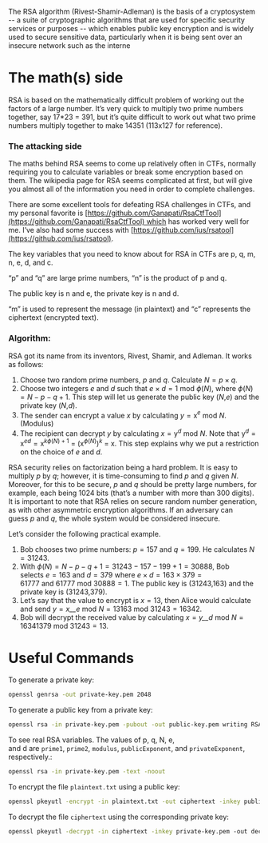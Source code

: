  The RSA algorithm (Rivest-Shamir-Adleman) is the basis of a cryptosystem -- a suite of cryptographic algorithms that are used for specific security services or purposes -- which enables public key encryption and is widely used to secure sensitive data, particularly when it is being sent over an insecure network such as the interne
# The math(s) side

RSA is based on the mathematically difficult problem of working out the factors of a large number. It’s very quick to multiply two prime numbers together, say 17*23 = 391, but it’s quite difficult to work out what two prime numbers multiply together to make 14351 (113x127 for reference).
### The attacking side

The maths behind RSA seems to come up relatively often in CTFs, normally requiring you to calculate variables or break some encryption based on them. The wikipedia page for RSA seems complicated at first, but will give you almost all of the information you need in order to complete challenges.

There are some excellent tools for defeating RSA challenges in CTFs, and my personal favorite is [https://github.com/Ganapati/RsaCtfTool](https://github.com/Ganapati/RsaCtfTool) which has worked very well for me. I’ve also had some success with [https://github.com/ius/rsatool](https://github.com/ius/rsatool).

The key variables that you need to know about for RSA in CTFs are p, q, m, n, e, d, and c.

“p” and “q” are large prime numbers, “n” is the product of p and q.

The public key is n and e, the private key is n and d.

“m” is used to represent the message (in plaintext) and “c” represents the ciphertext (encrypted text).
### Algorithm:

RSA got its name from its inventors, Rivest, Shamir, and Adleman. It works as follows:

1. Choose two random prime numbers, _p_ and _q_. Calculate _N_ = _p_ × _q_.
2. Choose two integers _e_ and _d_ such that _e_ × _d_ = 1 mod _ϕ_(_N_), where _ϕ_(_N_) = _N_ − _p_ − _q_ + 1. This step will let us generate the public key (_N_,_e_) and the private key (_N_,_d_).
3. The sender can encrypt a value _x_ by calculating _y_ = x$^e$ mod _N_. (Modulus)
4. The recipient can decrypt _y_ by calculating _x_ = y$^d$ mod _N_. Note that y$^d$ = x$^{ed}$ = x$^{kϕ(N)+1}$ = 
    (x$^{ϕ(N)}$)$^k$ = x. This step explains why we put a restriction on the choice of _e_ and _d_.

RSA security relies on factorization being a hard problem. It is easy to multiply _p_ by _q_; however, it is time-consuming to find _p_ and _q_ given _N_. Moreover, for this to be secure, _p_ and _q_ should be pretty large numbers, for example, each being 1024 bits (that’s a number with more than 300 digits). It is important to note that RSA relies on secure random number generation, as with other asymmetric encryption algorithms. If an adversary can guess _p_ and _q_, the whole system would be considered insecure.

Let’s consider the following practical example.

1. Bob chooses two prime numbers: _p_ = 157 and _q_ = 199. He calculates _N_ = 31243.
2. With _ϕ_(_N_) = _N_ − _p_ − _q_ + 1 = 31243 − 157 − 199 + 1 = 30888, Bob selects _e_ = 163 and _d_ = 379 where _e_ × _d_ = 163 × 379 = 61777 and 61777 mod 30888 = 1. The public key is (31243,163) and the private key is (31243,379).
3. Let’s say that the value to encrypt is _x_ = 13, then Alice would calculate and send _y_ = _x__e_ mod _N_ = 13163 mod 31243 = 16342.
4. Bob will decrypt the received value by calculating _x_ = _y__d_ mod _N_ = 16341379 mod 31243 = 13.
# Useful Commands

To generate a private key:

```bash
openssl genrsa -out private-key.pem 2048
```

To generate a public key from a private key:

```bash
openssl rsa -in private-key.pem -pubout -out public-key.pem writing RSA key
```

To see real RSA variables. The values of p, q, N, e, and d are `prime1`, `prime2`, `modulus`, `publicExponent`, and `privateExponent`, respectively.:

```bash
openssl rsa -in private-key.pem -text -noout
```

To encrypt the file `plaintext.txt` using a public key:

```bash
openssl pkeyutl -encrypt -in plaintext.txt -out ciphertext -inkey public-key.pem -pubin
```

To decrypt the file `ciphertext` using the corresponding private key:

```bash
openssl pkeyutl -decrypt -in ciphertext -inkey private-key.pem -out decrypted.txt
```
